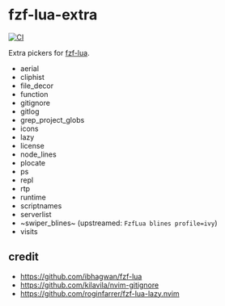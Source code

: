 # fzf-lua-extra
[![CI](https://github.com/phanen/fzf-lua-overlay/actions/workflows/ci.yml/badge.svg?branch=master)](https://github.com/phanen/fzf-lua-overlay/actions/workflows/ci.yml)

Extra pickers for [fzf-lua](https://github.com/ibhagwan/fzf-lua).
<!-- we need literate programming -->
<!-- fd . lua/fzf-lua-extra/providers/ --format '* {/.}' -->
* aerial
* cliphist
* file_decor
* function
* gitignore
* gitlog
* grep_project_globs
* icons
* lazy
* license
* node_lines
* plocate
* ps
* repl
* rtp
* runtime
* scriptnames
* serverlist
* ~swiper_blines~ (upstreamed: `FzfLua blines profile=ivy`)
* visits

## credit
* <https://github.com/ibhagwan/fzf-lua>
* <https://github.com/kilavila/nvim-gitignore>
* <https://github.com/roginfarrer/fzf-lua-lazy.nvim>
